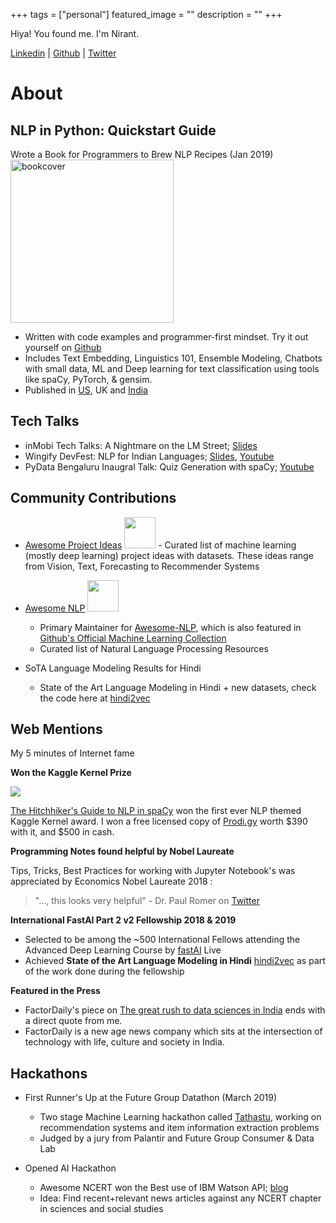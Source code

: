 +++
tags = ["personal"]
featured_image = ""
description = ""
+++

Hiya! You found me. I'm Nirant. 

[Linkedin](https://www.linkedin.com/in/nirant/) |  [Github](https://github.com/NirantK/) | [Twitter](https://twitter.com/NirantK/)

# About

## NLP in Python: Quickstart Guide

Wrote a Book for Programmers to Brew NLP Recipes (Jan 2019)
[<img src="https://images-eu.ssl-images-amazon.com/images/I/41uaueSqtUL._SX260_.jpg" alt="bookcover" style="width:261px;"/>](https://www.amazon.in/dp/B07L3PLQS1)

* Written with code examples and programmer-first mindset. Try it out yourself on [Github](https://github.com/NirantK/nlp-python-deep-learning)
* Includes Text Embedding, Linguistics 101, Ensemble Modeling, Chatbots with small data, ML and Deep learning for text classification using tools like spaCy, PyTorch, & gensim. 
* Published in [US](https://www.amazon.com/dp/B07L3PLQS1), UK and [India](https://www.amazon.in/dp/B07L3PLQS1)


## Tech Talks
* inMobi Tech Talks: A Nightmare on the LM Street; [Slides](http://bit.ly/nirant-talk-inmobi)
* Wingify DevFest: NLP for Indian Languages; [Slides](http://bit.ly/nirant-talk-1), [Youtube](https://www.youtube.com/watch?v=WiqV2W7tNc8) 
* PyData Bengaluru Inaugral Talk: Quiz Generation with spaCy; [Youtube](https://www.youtube.com/watch?v=lsIXsnmICOM)

## Community Contributions

- [Awesome Project Ideas](https://github.com/NirantK/awesome-project-ideas) <img src="https://img.shields.io/github/stars/NirantK/awesome-project-ideas?style=flat" style="width:50px;display: inline-block;"/>	- Curated list of machine learning (mostly deep learning) project ideas with datasets. These ideas range from Vision, Text, Forecasting to Recommender Systems

- [Awesome NLP](https://github.com/keon/awesome-nlp) <img src="https://img.shields.io/github/stars/keon/awesome-nlp?style=flat" style="width:50px;display: inline-block;"/>	
	- Primary Maintainer for [Awesome-NLP](https://github.com/keon/awesome-nlp), which is also featured in [Github's Official Machine Learning Collection](https://github.com/collections/machine-learning)
	- Curated list of Natural Language Processing Resources

- SoTA Language Modeling Results for Hindi 
	- State of the Art Language Modeling in Hindi + new datasets, check the code here at [hindi2vec](https://github.com/NirantK/hindi2vec)

## Web Mentions

My 5 minutes of Internet fame

**Won the Kaggle Kernel Prize**

[![](https://i.imgur.com/Zie5FlB.png)](https://www.kaggle.com/nirant/hitchhiker-s-guide-to-nlp-in-spacy/)

[The Hitchhiker's Guide to NLP in spaCy](https://www.kaggle.com/nirant/hitchhiker-s-guide-to-nlp-in-spacy/) won the first ever NLP themed Kaggle Kernel award. I won a free licensed copy of [Prodi.gy](https://prodi.gy/) worth $390 with it, and $500 in cash. 

**Programming Notes found helpful by Nobel Laureate**

Tips, Tricks, Best Practices for working with Jupyter Notebook's was appreciated by Economics Nobel Laureate 2018 : 

> "..., this looks very helpful" - Dr. Paul Romer on [Twitter](https://twitter.com/paulmromer/status/985518009879089152)

**International FastAI Part 2 v2 Fellowship 2018 & 2019**

- Selected to be among the ~500 International Fellows attending the Advanced Deep Learning Course by [fastAI](www.fast.ai) Live
- Achieved **State of the Art Language Modeling in Hindi** [hindi2vec](https://github.com/NirantK/hindi2vec) as part of the work done during the fellowship

**Featured in the Press**

- FactorDaily's piece on [The great rush to data sciences in India](https://factordaily.com/rush-training-data-science-machine-learning-ai-india/) ends with a direct quote from me. 
- FactorDaily is a new age news company which sits at the intersection of technology with life, culture and society in India.

## Hackathons


- First Runner's Up at the Future Group Datathon (March 2019)
	- Two stage Machine Learning hackathon called [Tathastu](https://www.tathastu.ai/datathon), working on recommendation systems and item information extraction problems
	- Judged by a jury from Palantir and Future Group Consumer & Data Lab

- Opened AI Hackathon
	- Awesome NCERT won the Best use of IBM Watson API; [blog](https://medium.com/opened-ai/global-hackweek-winners-2017-a9e5da513270)
	- Idea: Find recent+relevant news articles against any NCERT chapter in sciences and social studies


